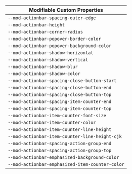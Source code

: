 | Modifiable Custom Properties |
| --- |
|`--mod-actionbar-spacing-outer-edge`|
|`--mod-actionbar-height`|
|`--mod-actionbar-corner-radius`|
|`--mod-actionbar-popover-border-color`|
|`--mod-actionbar-popover-background-color`|
|`--mod-actionbar-shadow-horizontal`|
|`--mod-actionbar-shadow-vertical`|
|`--mod-actionbar-shadow-blur`|
|`--mod-actionbar-shadow-color`|
|`--mod-actionbar-spacing-close-button-start`|
|`--mod-actionbar-spacing-close-button-end`|
|`--mod-actionbar-spacing-close-button-top`|
|`--mod-actionbar-spacing-item-counter-end`|
|`--mod-actionbar-spacing-item-counter-top`|
|`--mod-actionbar-item-counter-font-size`|
|`--mod-actionbar-item-counter-color`|
|`--mod-actionbar-item-counter-line-height`|
|`--mod-actionbar-item-counter-line-height-cjk`|
|`--mod-actionbar-spacing-action-group-end`|
|`--mod-actionbar-spacing-action-group-top`|
|`--mod-actionbar-emphasized-background-color`|
|`--mod-actionbar-emphasized-item-counter-color`|